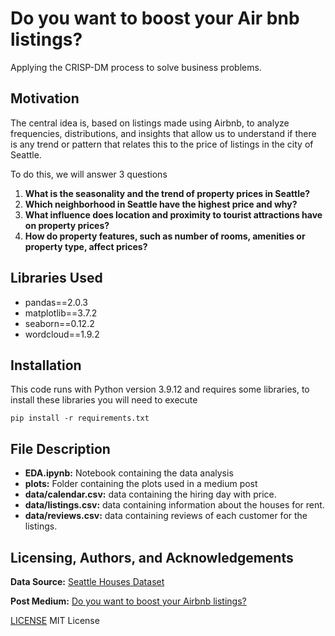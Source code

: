 # Do you want to boost your Air bnb listings?

Applying the CRISP-DM process to solve business problems.

## Motivation

The central idea is, based on listings made using Airbnb, to analyze frequencies, distributions, and insights that allow us to understand if there is any trend or pattern that relates this to the price of listings in the city of Seattle.

To do this, we will answer 3 questions

1. **What is the seasonality and the trend of property prices in Seattle?**
2. **Which neighborhood in Seattle have the highest price and why?**
3. **What influence does location and proximity to tourist attractions have on property prices?**
4. **How do property features, such as number of rooms, amenities or property type, affect prices?**

## Libraries Used

- pandas==2.0.3
- matplotlib==3.7.2
- seaborn==0.12.2
- wordcloud==1.9.2

## Installation

This code runs with Python version 3.9.12 and requires some libraries, to install these libraries you will need to execute

`pip install -r requirements.txt`

## File Description


- **EDA.ipynb:** Notebook containing the data analysis
- **plots:** Folder containing the plots used in a medium post
- **data/calendar.csv:** data containing the hiring day with price.
- **data/listings.csv:** data containing information about the houses for rent.
- **data/reviews.csv:** data containing reviews of each customer for the listings.

## Licensing, Authors, and Acknowledgements

**Data Source:** [Seattle Houses Dataset](https://www.kaggle.com/datasets/airbnb/seattle/data)

**Post Medium:** [Do you want to boost your Airbnb listings?](https://miraxe.medium.com/eda-seattle-houses-air-bnb-bussines-questions-6e8501df82eb)

[LICENSE](https://github.com/tsleolima/seattle_houses/blob/main/LICENSE) MIT License
